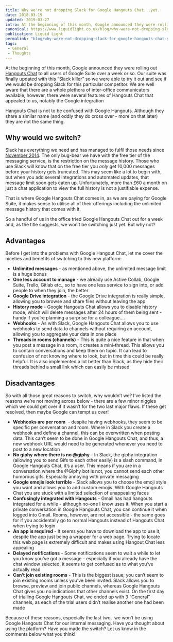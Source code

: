 ```yaml
---
title: Why we're not dropping Slack for Google Hangouts Chat...yet.
date: 2018-03-19
updated: 2019-03-27
intro: At the beginning of this month, Google announced they were rolling out Hangouts Chat to all users of Google Suite over a week or so. Our suite was finally updated ...
canonical: https://www.liquidlight.co.uk/blog/why-were-not-dropping-slack-for-google-hangouts-chat-yet/
publication: Liquid Light
permalink: "blog/why-were-not-dropping-slack-for-google-hangouts-chat-yet/"
tags:
 - General
 - Thoughts
---
```


At the beginning of this month, Google announced they were rolling out [Hangouts Chat](https://gsuite.google.com/products/chat/) to all users of Google Suite over a week or so. Our suite was finally updated with this “Slack killer” so we were able to try it out and see if we would be dropping Slack for this particular competitor. We are well aware that there are a whole plethora of inter-office communicators available, however, there were several features of Hangouts Chat that appealed to us, notably the Google integration

Hangouts Chat is not to be confused with Google Hangouts. Although they share a similar name (and oddly they do cross over - more on that later) they are not the same thing.

## Why would we switch?

Slack has everything we need and has managed to fulfil those needs since [November 2014](/blog/article/using-slack-to-improve-team-communication/). The only bug-bear we have with the free tier of the messaging service, is the restriction on the message history. Those who use Slack will know that on the free tier you _only_ get 10,000 messages before your history gets truncated. This may seem like a lot to begin with, but when you add several integrations and automated updates, that message limit soon gets eaten up. Unfortunately, more than £60 a month on just a chat application to view the full history is not a justifiable expense.

That is where Google Hangouts Chat comes in, as we are paying for Google Suite, it makes sense to utilise all of their offerings including the unlimited message history that comes with it.

So a handful of us in the office tried Google Hangouts Chat out for a week and, as the title suggests, we won’t be switching just yet. But why not?

## Advantages

Before I get into the problems with Google Hangout Chat, let me cover the niceties and benefits of switching to this new platform:

- **Unlimited messages** - as mentioned above, the unlimited message limit is a huge bonus
- **One less account to manage** - we already use Active Collab, Google Suite, Trello, Gitlab etc., so to have one less service to sign into, or add people to when they join, the better
- **Google Drive integration** - the Google Drive integration is really simple, allowing you to browse and share files without leaving the app
- **History mode** - Google Hangouts Chat allows you to disable history mode, which will delete messages after 24 hours of them being sent - handy if you’re planning a surprise for a colleague....
- **Webhooks** - As with Slack, Google Hangouts Chat allows you to use webhooks to send data to channels without requiring an account, allowing you to aggregate your data in one place
- **Threads in rooms (channels)** - This is quite a nice feature in that when you post a message in a room, it creates a mini-thread. This allows you to contain conversations and keep them on topic. It can lead to confusion of not knowing where to look, but in time this could be really helpful. It is also implemented a lot better than Slack, as they hide their threads behind a small link which can easily be missed

## Disadvantages

So with all those great reasons to switch, why wouldn’t we? I’ve listed the reasons we’re not moving across below - there are a few minor niggles which we could get over if it wasn’t for the two last major flaws. If these get resolved, then maybe Google can tempt us over!

- **Webhooks are per room**  - despite having webhooks, they seem to be specific per conversation and room. Where in Slack you create a webhook and define a channel, this can be overwritten when posting data. This can’t seem to be done in Google Hangouts Chat, and thus, a new webhook URL would need to be generated whenever you need to post to a new location
- **No giphy where there is no @giphy** - In Slack, the giphy integration (allowing you to send Gifs to each other easily) is a slash command, in Google Hangouts Chat, it’s a user. This means if you are in a conversation where the @Giphy bot is not, you cannot send each other humorous gifs. Especially annoying with private messaging
- **Google emojis look terrible** - Slack allows you to choose the emoji style you want and allows you to add custom emojis. With Google Hangouts Chat you are stuck with a limited selection of unappealing faces
- **Confusingly integrated with Hangouts** - Gmail has had hangouts integrated for a while - although no-one I know uses it. When you start a private conversation in Google Hangouts Chat, you can continue it when logged into Gmail. Rooms, however, are not accessible - the same goes for if you accidentally go to normal Hangouts instead of Hangouts Chat when trying to login
- **An app is required** - It seems you have to download the app to use it, despite the app just being a wrapper for a web page. Trying to locate this web page is extremely difficult and makes using Hangout Chat less appealing
- **Delayed notifications** - Some notifications seem to wait a while to let you know you’ve got a message - especially if you already have the chat window selected, it seems to get confused as to what you’ve actually read
- **Can’t join existing rooms** - This is the biggest issue; you can’t seem to join existing rooms unless you’ve been invited. Slack allows you to browse, preview and join public channels, whereas Google Hangouts Chat gives you no indications that other channels exist. On the first day of trialling Google Hangouts Chat, we ended up with 3 “General” channels, as each of the trial users didn’t realise another one had been made

Because of these reasons, especially the last two,  we won’t be using Google Hangouts Chat for our internal messaging. Have you thought about using the platform? Have you made the switch? Let us know in the comments below what you think!
